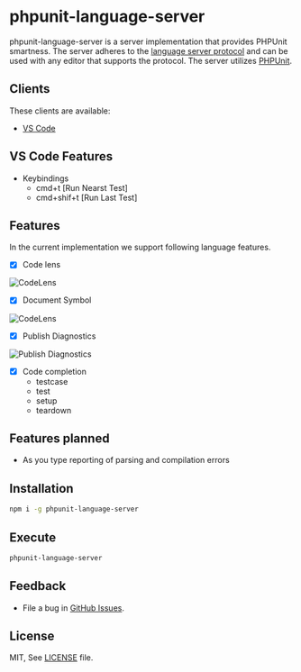# phpunit-language-server

phpunit-language-server is a server implementation that provides PHPUnit smartness.
The server adheres to the [language server protocol](https://github.com/Microsoft/language-server-protocol)
and can be used with any editor that supports the protocol. The server utilizes [PHPUnit](https://phpunit.de).

## Clients

These clients are available:
* [VS Code](https://marketplace.visualstudio.com/items?itemName=recca0120.vscode-phpunit)

## VS Code Features

- Keybindings
    - cmd+t [Run Nearst Test]
    - cmd+shif+t [Run Last Test]

## Features

In the current implementation we support following language features.

- [x] Code lens

![CodeLens](https://github.com/recca0120/vscode-phpunit/raw/master/screenshots/codelens.png)

- [x] Document Symbol

![CodeLens](https://github.com/recca0120/vscode-phpunit/raw/master/screenshots/documentsymbol.gif)

- [x] Publish Diagnostics

![Publish Diagnostics](https://github.com/recca0120/vscode-phpunit/raw/master/screenshots/diagnostic.gif)

- [x] Code completion
    - testcase
    - test
    - setup
    - teardown

## Features planned

- As you type reporting of parsing and compilation errors

## Installation

```bash
npm i -g phpunit-language-server
```

## Execute

```bash
phpunit-language-server
```

## Feedback

* File a bug in [GitHub Issues](https://github.com/recca0120/phpunit-language-server/issues).

## License

MIT, See [LICENSE](https://github.com/recca0120/vscode-phpunit/blob/master/License.txt) file.